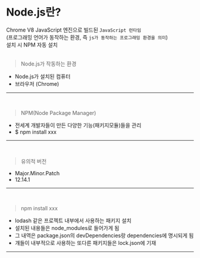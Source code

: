 # Node.js란?
Chrome V8 JavaScript 엔진으로 빌드된 `JavaScript 런타임`</br>(프로그래밍 언어가 동작하는 환경, 즉 `js가 동작하는 프로그래밍 환경을 의미`)  
설치 시 NPM 자동 설치
</br>
</br>
>Node.js가 작동하는 환경
- Node.js가 설치된 컴퓨터
- 브라우저 (Chrome)   
---  
</br>

>NPM(Node Package Manager)
- 전세계 개발자들이 만든 다양한 기능(패키지모듈)들을 관리
- $ npm install xxx
---
</br>

>유의적 버전
- Major.Minor.Patch
- 12.14.1
---
</br>

>npm install xxx
- lodash 같은 프로젝트 내부에서 사용하는 패키지 설치
- 설치된 내용들은 node_modules로 들어가게 됨
- 그 내역은 package.json의 devDependencies랑 dependencies에 명시되게 됨
- 걔들이 내부적으로 사용하는 또다른 패키지들은 lock.json에 기재
---   